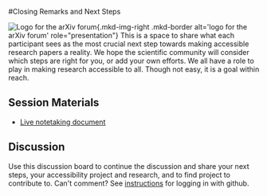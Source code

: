 #Closing Remarks and Next Steps

![Logo for the arXiv forum](../../assets/arxiv-lockup-forum-bgcolor.png){.mkd-img-right .mkd-border alt='logo for the arXiv forum' role="presentation"}
This is a space to share what each participant sees as the most crucial next step towards making accessible research papers a reality. We hope the scientific community will consider which steps are right for you, or add your own efforts. We all have a role to play in making research accessible to all. Though not easy, it is a goal within reach.

## Session Materials
- [Live notetaking document](https://docs.google.com/document/d/1ytaxHkgn3-u86Msot4VOXaaRcddeUcIUfET3crEL12Q/edit?usp=sharing)

## Discussion
Use this discussion board to continue the discussion and share your next steps, your accessibility project and research, and to find project to contribute to. Can't comment? See [instructions](getting-started.md) for logging in with github.
